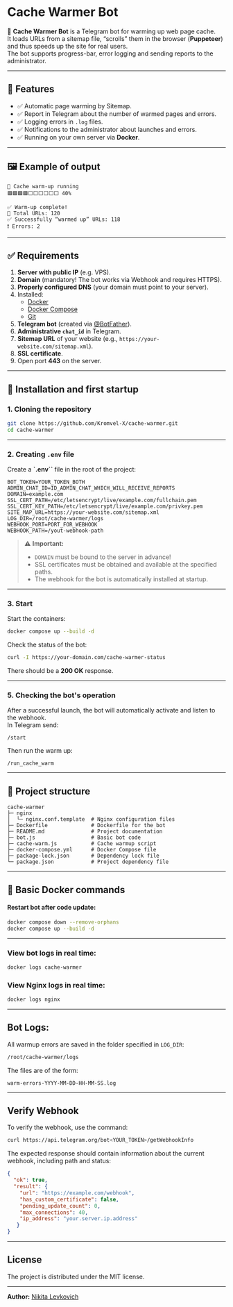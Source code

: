 # Cache Warmer Bot

🤖 **Cache Warmer Bot** is a Telegram bot for warming up web page cache.  
It loads URLs from a sitemap file, “scrolls” them in the browser (**Puppeteer**) and thus speeds up the site for real users.  
The bot supports progress-bar, error logging and sending reports to the administrator.

---

## 🚀 Features

- ✅ Automatic page warming by Sitemap.
- ✅ Report in Telegram about the number of warmed pages and errors.
- ✅ Logging errors in `.log` files.
- ✅ Notifications to the administrator about launches and errors.
- ✅ Running on your own server via **Docker**.

---

## 🖼 Example of output

```
🚀 Cache warm-up running
🟩🟩🟩🟩⬜⬜⬜⬜⬜⬜ 40%

✅ Warm-up complete!
🔗 Total URLs: 120
✅ Successfully “warmed up” URLs: 118
❗ Errors: 2
```

---

## ✅ Requirements

1. **Server with public IP** (e.g. VPS).
2. **Domain** (mandatory! The bot works via Webhook and requires HTTPS).
3. **Properly configured DNS** (your domain must point to your server).
4. Installed:
   - [Docker](https://docs.docker.com/engine/install/)
   - [Docker Compose](https://docs.docker.com/compose/install/)
   - [Git](https://git-scm.com/downloads)
5. **Telegram bot** (created via [@BotFather](https://t.me/BotFather)).
6. **Administrative `chat_id`** in Telegram.
7. **Sitemap URL** of your website (e.g., `https://your-website.com/sitemap.xml`).
8. **SSL certificate**.
9. Open port **443** on the server.

---

## 🔧 Installation and first startup

### 1. Cloning the repository

```bash
git clone https://github.com/Kromvel-X/cache-warmer.git
cd cache-warmer
```

---

### 2. Creating `.env` file

Create a **`.env``** file in the root of the project:

```env
BOT_TOKEN=YOUR_TOKEN_BOTH
ADMIN_CHAT_ID=ID_ADMIN_CHAT_WHICH_WILL_RECEIVE_REPORTS
DOMAIN=example.com
SSL_CERT_PATH=/etc/letsencrypt/live/example.com/fullchain.pem
SSL_CERT_KEY_PATH=/etc/letsencrypt/live/example.com/privkey.pem
SITE_MAP_URL=https://your-website.com/sitemap.xml
LOG_DIR=/root/cache-warmer/logs
WEBHOOK_PORT=PORT_FOR_WEBHOOK
WEBHOOK_PATH=/yout-webhook-path
```

> ⚠️ **Important:**
> - `DOMAIN` must be bound to the server in advance!
> - SSL certificates must be obtained and available at the specified paths.
> - The webhook for the bot is automatically installed at startup.
---

### 3. Start

Start the containers:

```bash
docker compose up --build -d
```


Check the status of the bot:

```bash
curl -I https://your-domain.com/cache-warmer-status
```
There should be a **200 OK** response.

---


### 5. Checking the bot's operation

After a successful launch, the bot will automatically activate and listen to the webhook.  
In Telegram send:

```
/start
```

Then run the warm up:

```
/run_cache_warm
```

---

## 📂 Project structure

```
cache-warmer               
├─ nginx                   
│  └─ nginx.conf.template  # Nginx configuration files
├─ Dockerfile              # Dockerfile for the bot
├─ README.md               # Project documentation
├─ bot.js                  # Basic bot code
├─ cache-warm.js           # Cache warmup script
├─ docker-compose.yml      # Docker Compose file
├─ package-lock.json       # Dependency lock file
└─ package.json            # Project dependency file
```

---

## 🐳 Basic Docker commands

#### Restart bot after code update:

```bash
docker compose down --remove-orphans
docker compose up --build -d
```
---

### View bot logs in real time:

```bash
docker logs cache-warmer
```

### View Nginx logs in real time:

```bash
docker logs nginx
```

---

## Bot Logs:

All warmup errors are saved in the folder specified in `LOG_DIR`:

```bash
/root/cache-warmer/logs
```

The files are of the form:

```
warm-errors-YYYY-MM-DD-HH-MM-SS.log
```
---


## Verify Webhook
To verify the webhook, use the command:

```bash
curl https://api.telegram.org/bot<YOUR_TOKEN>/getWebhookInfo
```

The expected response should contain information about the current webhook, including path and status:

```json
{
  "ok": true,
  "result": {
    "url": "https://example.com/webhook",
    "has_custom_certificate": false,
    "pending_update_count": 0,
    "max_connections": 40,
    "ip_address": "your.server.ip.address"
   }
}
```
--- 

## License

The project is distributed under the MIT license.

---

**Author:** [Nikita Levkovich](https://github.com/Kromvel-X)
